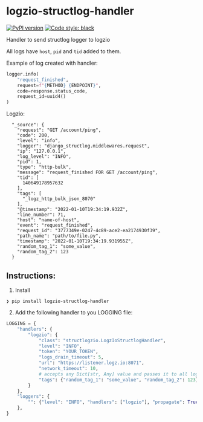 # logzio-structlog-handler

[![PyPI version](https://badge.fury.io/py/logzio-structlog-handler.svg)](https://badge.fury.io/py/logzio-structlog-handler)
[![Code style: black](https://img.shields.io/badge/code%20style-black-000000.svg?style=centerme)](https://github.com/psf/black)

Handler to send structlog logger to logzio

All logs have `host`, `pid` and `tid` added to them.

Example of log created with handler:

```python
logger.info(
    "request_finished",
    request=f"{METHOD} {ENDPOINT}",
    code=response.status_code,
    request_id=uuid4()
)
```

Logzio:

```shell
  "_source": {
    "request": "GET /account/ping",
    "code": 200,
    "level": "info",
    "logger": "django_structlog.middlewares.request",
    "ip": "127.0.0.1",
    "log_level": "INFO",
    "pid": 1,
    "type": "http-bulk",
    "message": "request_finished FOR GET /account/ping",
    "tid": [
      140649178957632
    ],
    "tags": [
      "_logz_http_bulk_json_8070"
    ],
    "@timestamp": "2022-01-10T19:34:19.932Z",
    "line_number": 71,
    "host": "name-of-host",
    "event": "request_finished",
    "request_id": "3777349e-0247-4c89-ace2-ea2174930f39",
    "path_name": "path/to/file.py",
    "timestamp": "2022-01-10T19:34:19.931955Z",
    "random_tag_1": "some_value",
    "random_tag_2": 123
  }
```

## Instructions:

1. Install

```shell
❯ pip install logzio-structlog-handler
```

2. Add the following handler to you LOGGING file:

```python    
LOGGING = {
    "handlers": {
        "logzio": {
            "class": "structlogzio.LogzIoStructlogHandler",
            "level": "INFO",
            "token": "YOUR_TOKEN",
            "logs_drain_timeout": 5,
            "url": "https://listener.logz.io:8071",
            "network_timeout": 10,
            # accepts any Dict[str, Any] value and passes it to all logs
            "tags": {"random_tag_1": "some_value", "random_tag_2": 123},
        }
    },
    "loggers": {
        "": {"level": "INFO", "handlers": ["logzio"], "propagate": True},
    },
}   
```
